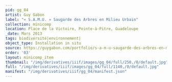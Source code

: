 ```yaml
---
pid: gg_04
artist: Guy Gabon
label: "« S.A.M.U. » Saugarde des Arbres en Milieu Urbain"
collection: minicomp
location: Place de la Victoire, Pointe-à-Pitre, Guadeloupe
_date: Mars 2013
tags: biodiversité|environnement|
object_type: Installation in situ
source: https://guygabon.com/portfolio/s-a-m-u-saugarde-des-arbres-en-milieu-urbain/
order: '03'
layout: minicomp_item
thumbnail: "/img/derivatives/iiif/images/gg_04/full/250,/0/default.jpg"
full: "/img/derivatives/iiif/images/gg_04/full/1140,/0/default.jpg"
manifest: "/img/derivatives/iiif/gg_04/manifest.json"
---
```

